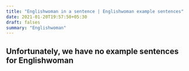```yaml
---
title: "Englishwoman in a sentence | Englishwoman example sentences"
date: 2021-01-20T19:57:50+05:30
draft: falses
summary: "Englishwoman"
---
```

## Unfortunately, we have no example sentences for Englishwoman                 
